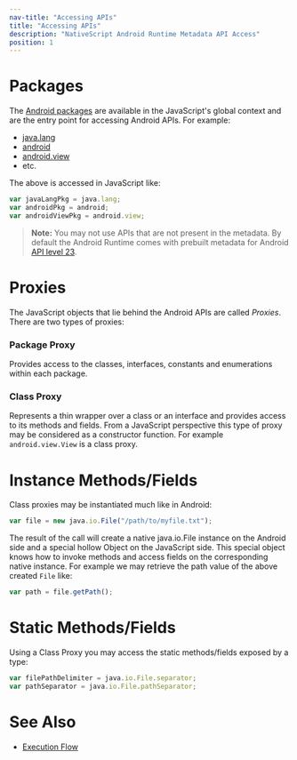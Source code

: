 ```yaml
---
nav-title: "Accessing APIs"
title: "Accessing APIs"
description: "NativeScript Android Runtime Metadata API Access"
position: 1
---
```


# Packages

The [Android packages](https://developer.android.com/reference/packages.html) are available in the JavaScript's global context and are the entry point for accessing Android APIs. For example:

* [java.lang](http://developer.android.com/reference/java/lang/package-summary.html)
* [android](http://developer.android.com/reference/android/package-summary.html)
* [android.view](http://developer.android.com/reference/android/view/package-summary.html)
* etc.

The above is accessed in JavaScript like:

```javascript
var javaLangPkg = java.lang;
var androidPkg = android;
var androidViewPkg = android.view;
```

> **Note:** You may not use APIs that are not present in the metadata. By default the Android Runtime comes with prebuilt metadata for Android [API level 23](https://developer.android.com/about/versions/marshmallow/index.html).

# Proxies
The JavaScript objects that lie behind the Android APIs are called *Proxies*. There are two types of proxies:

### Package Proxy
Provides access to the classes, interfaces, constants and enumerations within each package.

### Class Proxy
Represents a thin wrapper over a class or an interface and provides access to its methods and fields. From a JavaScript perspective this type of proxy may be considered as a constructor function. For example `android.view.View` is a class proxy.

# Instance Methods/Fields
Class proxies may be instantiated much like in Android:

```javascript
var file = new java.io.File("/path/to/myfile.txt");
```

The result of the call will create a native java.io.File instance on the Android side and a special hollow Object on the JavaScript side. This special object knows how to invoke methods and access fields on the corresponding native instance. For example we may retrieve the path value of the above created `File` like:

```javascript
var path = file.getPath();
```
# Static Methods/Fields
Using a Class Proxy you may access the static methods/fields exposed by a type:

```javascript
var filePathDelimiter = java.io.File.separator;
var pathSeparator = java.io.File.pathSeparator;
```

# See Also
* [Execution Flow](../advanced-topics/execution-flow.md)
